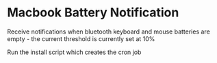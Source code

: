 # Macbook Battery Notification

Receive notifications when bluetooth keyboard and mouse batteries are empty - the current threshold is currently set at 10%


Run the install script which creates the cron job
